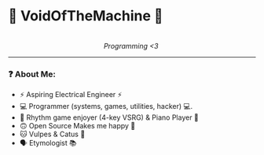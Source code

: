 # 💙 VoidOfTheMachine 💙
<p align="center">
	<br/>
	<i>Programming <3</i>
	<img alt="" src="./imgs/Something_Wrong.jpg">
</p>

---

### ❓ About Me:
* ⚡ Aspiring Electrical Engineer ⚡
* 💻 Programmer (systems, games, utilities, hacker) 💻.
* 🎵 Rhythm game enjoyer (4-key VSRG) & Piano Player 🎵
* 🙃 Open Source Makes me happy 🐧
* 🐱 Vulpes & Catus 🦊
* 🗣️ Etymologist 📚
